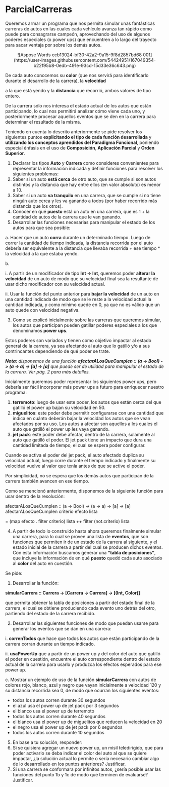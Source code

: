 # ParcialCarreras

Queremos armar un programa que nos permita simular unas fantásticas carreras de autos en las cuales cada vehículo avanza tan rápido como puede para consagrarse campeón, aprovechando del uso de algunos poderes especiales (o power ups) que encuentren a lo largo del trayecto para sacar ventaja por sobre los demás autos. 

<center>![Aspose Words ecb13024-bf30-42a2-9a15-9f8d2857bd68 001](https://user-images.githubusercontent.com/54424951/167049354-b22f95b8-0edb-491e-93cd-15d33e36c643.png)</center>

De cada auto conocemos su **color** (que nos servirá para identificarlo durante el desarrollo de la carrera), la **velocidad**

a la que está yendo y la **distancia** que recorrió, ambos valores de tipo entero.

De la carrera sólo nos interesa el estado actual de los autos que están participando, lo cual nos permitirá analizar cómo viene cada uno, y posteriormente procesar aquellos eventos que se den en la carrera para determinar el resultado de la misma.

Teniendo en cuenta lo descrito anteriormente se pide resolver los siguientes puntos **explicitando el tipo de cada función desarrollada** y **utilizando los conceptos aprendidos del Paradigma Funcional**, poniendo especial énfasis en el uso de **Composición**, **Aplicación Parcial** y **Orden Superior**.

1. Declarar los tipos **Auto** y **Carrera** como consideres convenientes para representar la información indicada y definir funciones para resolver los siguientes problemas:
1. Saber si un auto **está cerca** de otro auto, que se cumple si son autos distintos y la distancia que hay entre ellos (en valor absoluto) es menor a 10.
1. Saber si un auto **va tranquilo** en una carrera, que se cumple si no tiene ningún auto cerca y les va ganando a todos (por haber recorrido más distancia que los otros).
1. Conocer en qué **puesto** está un auto en una carrera, que es 1 + la cantidad de autos de la carrera que le van ganando.
2. Desarrollar las funciones necesarias para manipular el estado de los autos para que sea posible:

a. Hacer que un auto **corra** durante un determinado tiempo. Luego de correr la cantidad de tiempo indicada, la distancia recorrida por el auto debería ser equivalente a la distancia que llevaba recorrida + ese tiempo \* la velocidad a la que estaba yendo.

b.

i. A partir de un modificador de tipo **Int -> Int**, queremos poder **alterar la velocidad** de un auto de modo que su velocidad final sea la resultante de usar dicho modificador con su velocidad actual.

ii. Usar la función del punto anterior para **bajar la velocidad** de un auto en una cantidad indicada de modo que se le reste a la velocidad actual la cantidad indicada, y como mínimo quede en 0, ya que no es válido que un auto quede con velocidad negativa.

3. Como se explicó inicialmente sobre las carreras que queremos simular, los autos que participan pueden gatillar poderes especiales a los que denominamos **power ups**.

Estos poderes son variados y tienen como objetivo impactar al estado general de la carrera, ya sea afectando al auto que lo gatilló y/o a sus contrincantes dependiendo de qué poder se trate.

***Nota:** disponemos de una función **afectarALosQueCumplen :: (a -> Bool) -> (a -> a) -> [a] -> [a]** que puede ser de utilidad para manipular el estado de la carrera. Ver pág. 2 para más detalles.*

Inicialmente queremos poder representar los siguientes power ups, pero debería ser fácil incorporar más power ups a futuro para enriquecer nuestro programa:

1. **terremoto**: luego de usar este poder, los autos que están cerca del que gatilló el power up bajan su velocidad en 50.
2. **miguelitos**: este poder debe permitir configurarse con una cantidad que indica en cuánto deberán bajar la velocidad los autos que se vean afectados por su uso. Los autos a afectar son aquellos a los cuales el auto que gatilló el power up les vaya ganando.
2. **jet pack**: este poder debe afectar, dentro de la carrera, solamente al auto que gatilló el poder. El jet pack tiene un impacto que dura una cantidad limitada de tiempo, el cual se espera poder configurar.

Cuando se activa el poder del jet pack, el auto afectado duplica su velocidad actual, luego corre durante el tiempo indicado y finalmente su velocidad vuelve al valor que tenía antes de que se active el poder.

Por simplicidad, no se espera que los demás autos que participan de la carrera también avancen en ese tiempo.

Como se mencionó anteriormente, disponemos de la siguiente función para usar dentro de la resolución:

afectarALosQueCumplen :: (a -> Bool) -> (a -> a) -> [a] -> [a] afectarALosQueCumplen criterio efecto lista

= (map efecto . filter criterio) lista ++ filter (not.criterio) lista

4. A partir de todo lo construido hasta ahora queremos finalmente simular una carrera, para lo cual se provee una lista de **eventos**, que son funciones que permiten ir de un estado de la carrera al siguiente, y el estado inicial de la carrera a partir del cual se producen dichos eventos. Con esta información buscamos generar una **“tabla de posiciones”**, que incluye la información de en qué **puesto** quedó cada auto asociado al **color** del auto en cuestión.

Se pide:

1. Desarrollar la función:

**simularCarrera :: Carrera -> [Carrera -> Carrera] -> [(Int, Color)]**

que permita obtener la tabla de posiciones a partir del estado final de la carrera, el cual se obtiene produciendo cada evento uno detrás del otro, partiendo del estado de la carrera recibido.

2. Desarrollar las siguientes funciones de modo que puedan usarse para generar los eventos que se dan en una carrera:

i. **correnTodos** que hace que todos los autos que están participando de la carrera corran durante un tiempo indicado.

ii. **usaPowerUp** que a partir de un power up y del color del auto que gatilló el poder en cuestión, encuentre el auto correspondiente dentro del estado actual de la carrera para usarlo y produzca los efectos esperados para ese power up.

c. Mostrar un ejemplo de uso de la función **simularCarrera** con autos de colores rojo, blanco, azul y negro que vayan inicialmente a velocidad 120 y su distancia recorrida sea 0, de modo que ocurran los siguientes eventos:

- todos los autos corren durante 30 segundos
- el azul usa el power up de jet pack por 3 segundos
- el blanco usa el power up de terremoto
- todos los autos corren durante 40 segundos
- el blanco usa el power up de miguelitos que reducen la velocidad en 20
- el negro usa el power up de jet pack por 6 segundos
- todos los autos corren durante 10 segundos
5. En base a tu solución, responder:
1. Si se quisiera agregar un nuevo power up, un misil teledirigido, que para poder activarlo se deba indicar el color del auto al que se quiere impactar, ¿la solución actual lo permite o sería necesario cambiar algo de lo desarrollado en los puntos anteriores? Justificar.
1. Si una carrera se conformara por infinitos autos, ¿sería posible usar las funciones del punto 1b y 1c de modo que terminen de evaluarse? Justificar.
